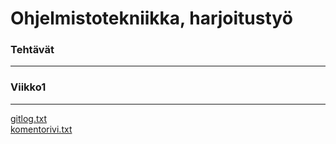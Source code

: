 # Ohjelmistotekniikka, harjoitustyö
### Tehtävät
---
### Viikko1
---
[gitlog.txt](https://github.com/anttiromppanen/ot-harjoitustyo/blob/main/laskarit/viikko1/gitlog.txt)<br />
[komentorivi.txt](https://github.com/anttiromppanen/ot-harjoitustyo/blob/main/laskarit/viikko1/komentorivi.txt)

